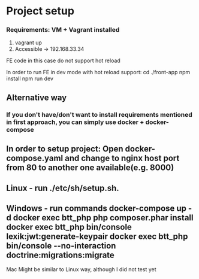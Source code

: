 # Project setup
### Requirements: VM + Vagrant installed

1. vagrant up
2. Accessible -> 192.168.33.34

FE code in this case do not support hot reload

In order to run FE in dev mode with hot reload support:
cd ./front-app
npm install
npm run dev


## Alternative way
### If you don't have/don't want to install requirements mentioned in first approach, you can simply use docker + docker-compose

In order to setup project:
Open docker-compose.yaml and change to nginx host port from 80 to another one available(e.g. 8000)
---
Linux - run ./etc/sh/setup.sh.
---
Windows - run commands
docker-compose up -d
docker exec btt_php php composer.phar install
docker exec btt_php bin/console lexik:jwt:generate-keypair
docker exec btt_php bin/console --no-interaction doctrine:migrations:migrate
---
Mac
Might be similar to Linux way, although I did not test yet
